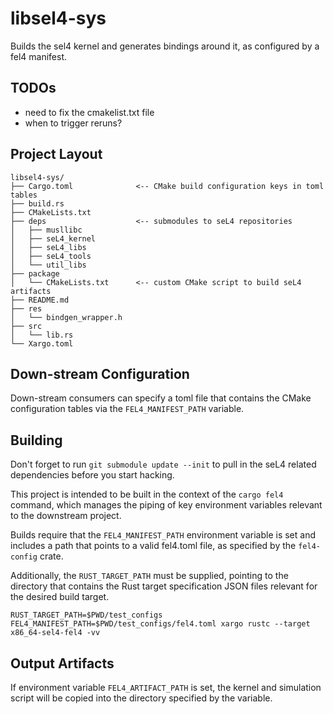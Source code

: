 # libsel4-sys

Builds the sel4 kernel and generates bindings around it,
as configured by a fel4 manifest.

## TODOs

- need to fix the cmakelist.txt file
- when to trigger reruns?

## Project Layout

```
libsel4-sys/
├── Cargo.toml              <-- CMake build configuration keys in toml tables
├── build.rs
├── CMakeLists.txt
├── deps                    <-- submodules to seL4 repositories
│   ├── musllibc
│   ├── seL4_kernel
│   ├── seL4_libs
│   ├── seL4_tools
│   └── util_libs
├── package
│   └── CMakeLists.txt      <-- custom CMake script to build seL4 artifacts
├── README.md
├── res
│   └── bindgen_wrapper.h
├── src
│   └── lib.rs
└── Xargo.toml
```

## Down-stream Configuration

Down-stream consumers can specify a toml file that contains the CMake configuration
tables via the `FEL4_MANIFEST_PATH` variable.

## Building

Don't forget to run `git submodule update --init` to pull in the seL4 related dependencies
before you start hacking.

This project is intended to be built in the context of the `cargo fel4` command, which manages
the piping of key environment variables relevant to the downstream project.


Builds require that the `FEL4_MANIFEST_PATH` environment variable is set and
includes a path that points to a valid fel4.toml file, as specified by the `fel4-config`
crate.

Additionally, the `RUST_TARGET_PATH` must be supplied, pointing to the directory that
contains the Rust target specification JSON files relevant for the desired build target.

```
RUST_TARGET_PATH=$PWD/test_configs FEL4_MANIFEST_PATH=$PWD/test_configs/fel4.toml xargo rustc --target x86_64-sel4-fel4 -vv
```

## Output Artifacts

If environment variable `FEL4_ARTIFACT_PATH` is set, the kernel and simulation script
will be copied into the directory specified by the variable.
